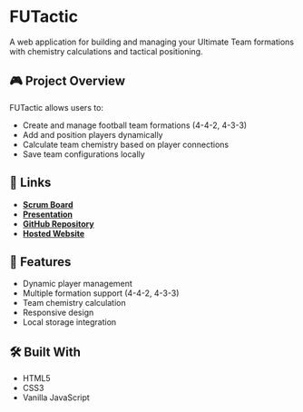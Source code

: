 # FUTactic

A web application for building and managing your Ultimate Team formations with chemistry calculations and tactical positioning.

## 🎮 Project Overview

FUTactic allows users to:
- Create and manage football team formations (4-4-2, 4-3-3)
- Add and position players dynamically
- Calculate team chemistry based on player connections
- Save team configurations locally

## 🔗 Links

- **[Scrum Board](https://drissnafi3.atlassian.net/jira/software/projects/FUT/boards/4)** 
- **[Presentation](https://www.canva.com/design/DAGXfaV0Fxo/o_XwWf6ybaGMRHbdSL3L3A/edit?utm_content=DAGXfaV0Fxo&utm_campaign=designshare&utm_medium=link2&utm_source=sharebutton)**
- **[GitHub Repository](https://github.com/Drissnafii/FUTactic)**
- **[Hosted Website](https://futactic.web.app/)** 

## 🚀 Features

- Dynamic player management
- Multiple formation support (4-4-2, 4-3-3)
- Team chemistry calculation
- Responsive design
- Local storage integration

## 🛠️ Built With

- HTML5
- CSS3
- Vanilla JavaScript